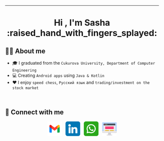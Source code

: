 ___

<h1 align="center">Hi , I'm Sasha :raised_hand_with_fingers_splayed:</h1>

## :raising_hand_man:  About me

- :mortar_board: I graduated from the `Cukurova University, Department of Computer Engineering`
- :computer: Creating `Android apps` using `Java & Kotlin`
- :heart: I enjoy `speed chess`, `Русский язык` and `trading/investment on the stock market`

<br>

## :speech_balloon: Connect with me

<p align="center">
  <a href="mailto:oguzhan.arsay@gmail.com" target=”_blank”><img src="https://github.com/oarsay/oarsay/blob/main/images/gmail.png" width="48px"></a> &nbsp
  <a href="https://www.linkedin.com/in/oarsay/" target=”_blank”><img src="https://github.com/oarsay/oarsay/blob/main/images/linkedin.png" width="48px"></a> &nbsp
  <a href="https://wa.me/905327118280" target="_blank"><img src="https://github.com/oarsay/oarsay/blob/main/images/whatsapp.png" width="48px"></a> &nbsp
  <a href="https://oarsay.github.io/" target="_blank"><img src="https://github.com/oarsay/oarsay/blob/main/images/website.png" width="48px"></a>
</p>
